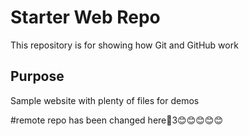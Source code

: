 # Starter Web Repo

This repository is for showing how Git and GitHub work

## Purpose

Sample website with plenty of files for demos

#remote repo has been changed here🤯3😊😊😊😊😊
